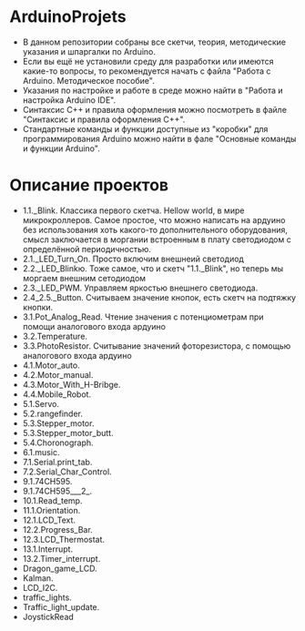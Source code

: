 # ArduinoProjets
- В данном репозитории собраны все скетчи, теория, методические указания и шпаргалки по Arduino. 
- Если вы ещё не установили среду для разработки или имеются какие-то вопросы, то рекомендуется начать с файла
"Работа с Arduino. Методическое пособие". 
- Указания по настройке и работе в среде можно найти в "Работа и настройка Arduino IDE". 
- Синтаксис С++ и правила оформления можно посмотреть в файле "Синтаксис и правила оформления C++".
- Стандартные команды и функции доступные из "коробки" для программирования Arduino можно найти в фале "Основные команды и функции Arduino".

# Описание проектов

- 1.1._Blink. Классика первого скетча. Hellow world, в мире микрокроллеров. Самое простое, что можно написать на ардуино без использования хоть какого-то дополнительного оборудования, смысл заключается в моргании встроенным в плату светодиодом с определённой периодичностью.
- 2.1._LED_Turn_On. Просто включим внешнеий светодиод
- 2.2._LED_Blinkю. Тоже самое, что и скетч "1.1._Blink", но теперь мы моргаем внешним сетодиодом
- 2.3._LED_PWM. Управляем яркостью внешнего светодиода.
- 2.4_2.5._Button. Считываем значение кнопок, есть скетч на подтяжку кнопки.
- 3.1.Pot_Analog_Read. Чтение значения с потенциометрам при помощи аналогового входа ардуино
- 3.2.Temperature. 
- 3.3.PhotoResistor. Считывание значений фоторезистора, с помощью аналогового входа ардуино
- 4.1.Motor_auto. 
- 4.2.Motor_manual.
- 4.3.Motor_With_H-Bribge. 
- 4.4.Mobile_Robot. 
- 5.1.Servo. 
- 5.2.rangefinder. 
- 5.3.Stepper_motor. 
- 5.3.Stepper_motor_butt. 
- 5.4.Choronograph. 
- 6.1.music. 
- 7.1.Serial.print_tab. 
- 7.2.Serial_Char_Control. 
- 9.1.74CH595. 
- 9.1.74CH595___2_. 
- 10.1.Read_temp. 
- 11.1.Orientation. 
- 12.1.LCD_Text. 
- 12.2.Progress_Bar. 
- 12.3.LCD_Thermostat. 
- 13.1.Interrupt. 
- 13.2.Timer_interrupt. 
- Dragon_game_LCD. 
- Kalman. 
- LCD_I2C. 
- traffic_lights. 
- Traffic_light_update. 
- JoystickRead
